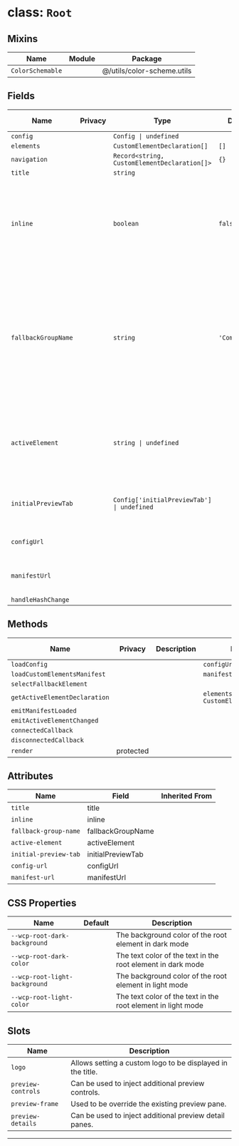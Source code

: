 # class: `Root`

## Mixins

| Name             | Module | Package                    |
| ---------------- | ------ | -------------------------- |
| `ColorSchemable` |        | @/utils/color-scheme.utils |

## Fields

| Name                | Privacy | Type                                         | Default        | Description                                                                                                                                                                                                                                                                | Inherited From |
| ------------------- | ------- | -------------------------------------------- | -------------- | -------------------------------------------------------------------------------------------------------------------------------------------------------------------------------------------------------------------------------------------------------------------------- | -------------- |
| `config`            |         | `Config \| undefined`                        |                |                                                                                                                                                                                                                                                                            |                |
| `elements`          |         | `CustomElementDeclaration[]`                 | `[]`           |                                                                                                                                                                                                                                                                            |                |
| `navigation`        |         | `Record<string, CustomElementDeclaration[]>` | `{}`           |                                                                                                                                                                                                                                                                            |                |
| `title`             |         | `string`                                     |                |                                                                                                                                                                                                                                                                            |                |
| `inline`            |         | `boolean`                                    | `false`        | Flags the component to be displayed inline and not standalone. Requires the surrounding&#xA;layout to provide the necessary styles like for any other block element.                                                                                                       |                |
| `fallbackGroupName` |         | `string`                                     | `'Components'` | Allows to set a fallback group name for elements that do not have a \`groups\` property.&#xA;So this is the name of the group that will contain all elements unless the manifest is&#xA;generated with the optional \`@webcomponents-preview/cem-plugin-grouping\` plugin. |                |
| `activeElement`     |         | `string \| undefined`                        |                | Sets the currently active element by its tag name. Will be updated at runtime and can&#xA;be preset with an initial value to define the active element at startup.                                                                                                         |                |
| `initialPreviewTab` |         | `Config['initialPreviewTab'] \| undefined`   |                | Configure the initial preview tab to be displayed. Can be either \`examples\`, \`readme\` or \`viewer\`.                                                                                                                                                                   |                |
| `configUrl`         |         |                                              |                | Allows to set a url to load a config file from.                                                                                                                                                                                                                            |                |
| `manifestUrl`       |         |                                              |                | Defines the location of the custom element manifest file.                                                                                                                                                                                                                  |                |
| `handleHashChange`  |         |                                              |                |                                                                                                                                                                                                                                                                            |                |

## Methods

| Name                          | Privacy   | Description | Parameters                             | Return                                  | Inherited From |
| ----------------------------- | --------- | ----------- | -------------------------------------- | --------------------------------------- | -------------- |
| `loadConfig`                  |           |             | `configUrl: string`                    |                                         |                |
| `loadCustomElementsManifest`  |           |             | `manifestUrl: string`                  |                                         |                |
| `selectFallbackElement`       |           |             |                                        |                                         |                |
| `getActiveElementDeclaration` |           |             | `elements: CustomElementDeclaration[]` | `CustomElementDeclaration \| undefined` |                |
| `emitManifestLoaded`          |           |             |                                        |                                         |                |
| `emitActiveElementChanged`    |           |             |                                        |                                         |                |
| `connectedCallback`           |           |             |                                        |                                         |                |
| `disconnectedCallback`        |           |             |                                        |                                         |                |
| `render`                      | protected |             |                                        | `TemplateResult`                        |                |

## Attributes

| Name                  | Field             | Inherited From |
| --------------------- | ----------------- | -------------- |
| `title`               | title             |                |
| `inline`              | inline            |                |
| `fallback-group-name` | fallbackGroupName |                |
| `active-element`      | activeElement     |                |
| `initial-preview-tab` | initialPreviewTab |                |
| `config-url`          | configUrl         |                |
| `manifest-url`        | manifestUrl       |                |

## CSS Properties

| Name                          | Default | Description                                                  |
| ----------------------------- | ------- | ------------------------------------------------------------ |
| `--wcp-root-dark-background`  |         | The background color of the root element in dark mode        |
| `--wcp-root-dark-color`       |         | The text color of the text in the root element in dark mode  |
| `--wcp-root-light-background` |         | The background color of the root element in light mode       |
| `--wcp-root-light-color`      |         | The text color of the text in the root element in light mode |

## Slots

| Name               | Description                                                |
| ------------------ | ---------------------------------------------------------- |
| `logo`             | Allows setting a custom logo to be displayed in the title. |
| `preview-controls` | Can be used to inject additional preview controls.         |
| `preview-frame`    | Used to be override the existing preview pane.             |
| `preview-details`  | Can be used to inject additional preview detail panes.     |

<hr/>

